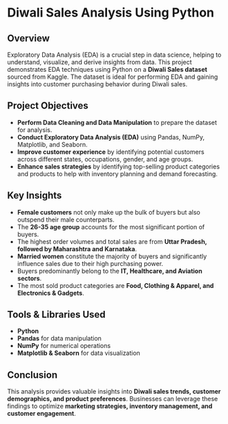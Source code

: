 # Diwali Sales Analysis Using Python

## Overview

Exploratory Data Analysis (EDA) is a crucial step in data science, helping to understand, visualize, and derive insights from data. This project demonstrates EDA techniques using Python on a **Diwali Sales dataset** sourced from Kaggle. The dataset is ideal for performing EDA and gaining insights into customer purchasing behavior during Diwali sales.

## Project Objectives

- **Perform Data Cleaning and Data Manipulation** to prepare the dataset for analysis.
- **Conduct Exploratory Data Analysis (EDA)** using Pandas, NumPy, Matplotlib, and Seaborn.
- **Improve customer experience** by identifying potential customers across different states, occupations, gender, and age groups.
- **Enhance sales strategies** by identifying top-selling product categories and products to help with inventory planning and demand forecasting.

## Key Insights

- **Female customers** not only make up the bulk of buyers but also outspend their male counterparts.
- The **26-35 age group** accounts for the most significant portion of buyers.
- The highest order volumes and total sales are from **Uttar Pradesh, followed by Maharashtra and Karnataka**.
- **Married women** constitute the majority of buyers and significantly influence sales due to their high purchasing power.
- Buyers predominantly belong to the **IT, Healthcare, and Aviation sectors**.
- The most sold product categories are **Food, Clothing & Apparel, and Electronics & Gadgets**.

## Tools & Libraries Used

- **Python**
- **Pandas** for data manipulation
- **NumPy** for numerical operations
- **Matplotlib & Seaborn** for data visualization

## Conclusion

This analysis provides valuable insights into **Diwali sales trends, customer demographics, and product preferences**. Businesses can leverage these findings to optimize **marketing strategies, inventory management, and customer engagement**.
